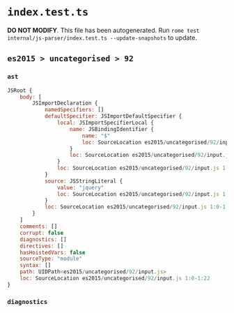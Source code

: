 # `index.test.ts`

**DO NOT MODIFY**. This file has been autogenerated. Run `rome test internal/js-parser/index.test.ts --update-snapshots` to update.

## `es2015 > uncategorised > 92`

### `ast`

```javascript
JSRoot {
	body: [
		JSImportDeclaration {
			namedSpecifiers: []
			defaultSpecifier: JSImportDefaultSpecifier {
				local: JSImportSpecifierLocal {
					name: JSBindingIdentifier {
						name: "$"
						loc: SourceLocation es2015/uncategorised/92/input.js 1:7-1:8 ($)
					}
					loc: SourceLocation es2015/uncategorised/92/input.js 1:7-1:8
				}
				loc: SourceLocation es2015/uncategorised/92/input.js 1:0-1:8
			}
			source: JSStringLiteral {
				value: "jquery"
				loc: SourceLocation es2015/uncategorised/92/input.js 1:14-1:22
			}
			loc: SourceLocation es2015/uncategorised/92/input.js 1:0-1:22
		}
	]
	comments: []
	corrupt: false
	diagnostics: []
	directives: []
	hasHoistedVars: false
	sourceType: "module"
	syntax: []
	path: UIDPath<es2015/uncategorised/92/input.js>
	loc: SourceLocation es2015/uncategorised/92/input.js 1:0-1:22
}
```

### `diagnostics`

```

```
